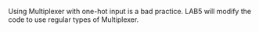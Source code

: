 Using Multiplexer with one-hot input is a bad practice. LAB5 will modify the code to use regular types of Multiplexer. 
